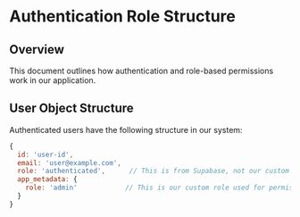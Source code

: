 # Authentication Role Structure

## Overview

This document outlines how authentication and role-based permissions work in our application.

## User Object Structure

Authenticated users have the following structure in our system:

```javascript
{
  id: 'user-id',
  email: 'user@example.com',
  role: 'authenticated',      // This is from Supabase, not our custom role
  app_metadata: {
    role: 'admin'            // This is our custom role used for permissions
  }
}
